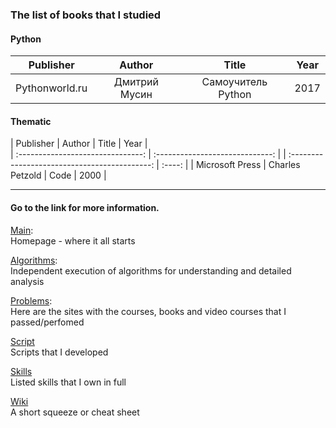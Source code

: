 ### The list of books that I studied

#### Python

| Publisher          				| Author    					  | Title 											| Year   |				                   
| :-------------------------------: | :-----------------------------: | :---------------------------------------------: | :----: | 
| Pythonworld.ru					| Дмитрий Мусин  				  | Самоучитель Python 								| 2017   |	


#### Thematic

| Publisher          				| Author    					  | Title 											| Year   |				                   
| :-------------------------------: | :-----------------------------: | | :-------------------------------------------: | :----: | 
| Microsoft Press					| Charles Petzold  				  | Code											| 2000   |	

<!---
| Publisher          				| Author    					  | Title 											| Year   |	
| Publisher          				| Author    					  | Title 											| Year   |	
| Publisher          				| Author    					  | Title 											| Year   |	
--->
___

#### Go to the link for more information.
[Main](https://github.com/dpaniq/Python): <br>
Homepage - where it all starts

[Algorithms](https://github.com/dpaniq/Python/tree/master/Algorithms): <br>
Independent execution of algorithms for understanding and detailed analysis
	
[Problems](https://github.com/dpaniq/Python/tree/master/Problems): <br>
Here are the sites with the courses, books and video courses that I passed/perfomed
	
[Script](https://github.com/dpaniq/Python/tree/master/Script)<br>
Scripts that I developed
	
[Skills](https://github.com/dpaniq/Python/tree/master/Experience%20%26%20Skills)<br>
Listed skills that I own in full

[Wiki](https://github.com/dpaniq/Python/wiki) <br>
A short squeeze or cheat sheet

